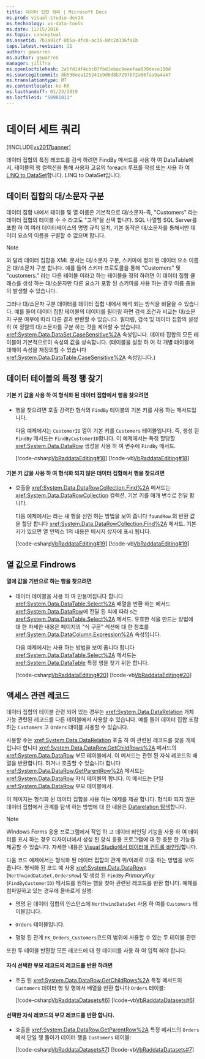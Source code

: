 ```yaml
---
title: 데이터 집합 쿼리 | Microsoft Docs
ms.prod: visual-studio-dev14
ms.technology: vs-data-tools
ms.date: 11/15/2016
ms.topic: conceptual
ms.assetid: 7b1a91cf-8b5a-4fc0-ac36-0dc2d336fa1b
caps.latest.revision: 11
author: gewarren
ms.author: gewarren
manager: jillfra
ms.openlocfilehash: 2a5fd14f4cbc07fbd1ebac0eeefaa039dece188d
ms.sourcegitcommit: 8b538eea125241e9d6d8b7297b72a66faa9a4a47
ms.translationtype: MT
ms.contentlocale: ko-KR
ms.lasthandoff: 01/23/2019
ms.locfileid: "58981811"
---
```

# <a name="query-datasets"></a>데이터 세트 쿼리
[!INCLUDE[vs2017banner](../includes/vs2017banner.md)]

  
데이터 집합의 특정 레코드를 검색 하려면 FindBy 메서드를 사용 하 여 DataTable에서, 테이블의 행 컬렉션을 통해 사용자 고유의 foreach 루프를 작성 또는 사용 하 여 [LINQ to DataSet](http://msdn.microsoft.com/library/743e3755-3ecb-45a2-8d9b-9ed41f0dcf17)합니다. LINQ to DataSet입니다.  
  
## <a name="dataset-case-sensitivity"></a>데이터 집합의 대/소문자 구분  
 데이터 집합 내에서 테이블 및 열 이름은 기본적으로 대/소문자-즉, "Customers" 라는 데이터 집합의 테이블 수 수 라고도 "고객"을 선택 합니다. SQL 나열할 SQL Server를 포함 하 여 여러 데이터베이스의 명명 규칙 일치, 기본 동작은 대/소문자를 통해서만 데이터 요소의 이름을 구별할 수 없으며 합니다.  
  
> [!NOTE]
>  와 달리 데이터 집합을 XML 문서는 대/소문자 구분, 스키마에 정의 된 데이터 요소 이름은 대/소문자 구분 합니다. 예를 들어 스키마 프로토콜을 통해 "Customers" 및 "customers." 라는 다른 테이블 이라고 하는 테이블을 정의 하려면 이 데이터 집합 클래스를 생성 하는 대/소문자만 다른 요소가 포함 된 스키마를 사용 하는 경우 이름 충돌이 발생할 수 있습니다.  
  
 그러나 대/소문자 구분 데이터를 데이터 집합 내에서 해석 되는 방식을 비율을 수 있습니다. 예를 들어 데이터 집합 테이블의 데이터를 필터링 하면 검색 조건과 비교는 대/소문자 구분 여부에 따라 다른 결과 반환할 수 있습니다. 필터링, 검색 및 데이터 집합의 설정 하 여 정렬의 대/소문자를 구분 하는 것을 제어할 수 있습니다. <xref:System.Data.DataSet.CaseSensitive%2A> 속성입니다. 데이터 집합의 모든 테이블이 기본적으로이 속성의 값을 상속합니다. (테이블을 설정 하 여 각 개별 테이블에 대해이 속성을 재정의할 수 있습니다 <xref:System.Data.DataTable.CaseSensitive%2A> 속성입니다.)  
  
## <a name="locate-a-specific-row-in-a-data-table"></a>데이터 테이블의 특정 행 찾기  
  
#### <a name="to-find-a-row-in-a-typed-dataset-with-a-primary-key-value"></a>기본 키 값을 사용 하 여 형식화 된 데이터 집합에서 행을 찾으려면  
  
-   행을 찾으려면 호출 강력한 형식의 `FindBy` 테이블의 기본 키를 사용 하는 메서드입니다.  
  
     다음 예제에서는 `CustomerID` 열이 기본 키를 `Customers` 테이블입니다. 즉, 생성 된 `FindBy` 메서드는 `FindByCustomerID`합니다. 이 예제에서는 특정 할당할 <xref:System.Data.DataRow> 생성을 사용 하 여 변수에 `FindBy` 메서드.  
  
     [!code-csharp[VbRaddataEditing#18](../snippets/csharp/VS_Snippets_VBCSharp/VbRaddataEditing/CS/Form1.cs#18)]
     [!code-vb[VbRaddataEditing#18](../snippets/visualbasic/VS_Snippets_VBCSharp/VbRaddataEditing/VB/Form1.vb#18)]  
  
#### <a name="to-find-a-row-in-an-untyped-dataset-with-a-primary-key-value"></a>기본 키 값을 사용 하 여 형식화 되지 않은 데이터 집합에서 행을 찾으려면  
  
-   호출을 <xref:System.Data.DataRowCollection.Find%2A> 메서드는 <xref:System.Data.DataRowCollection> 컬렉션, 기본 키를 매개 변수로 전달 합니다.  
  
     다음 예제에서는 라는 새 행을 선언 하는 방법을 보여 줍니다 `foundRow` 의 반환 값을 할당 합니다 <xref:System.Data.DataRowCollection.Find%2A> 메서드. 기본 키가 있으면 열 인덱스 1의 내용은 메시지 상자에 표시 됩니다.  
  
     [!code-csharp[VbRaddataEditing#19](../snippets/csharp/VS_Snippets_VBCSharp/VbRaddataEditing/CS/Form1.cs#19)]
     [!code-vb[VbRaddataEditing#19](../snippets/visualbasic/VS_Snippets_VBCSharp/VbRaddataEditing/VB/Form1.vb#19)]  
  
## <a name="findrows-by-column-values"></a>열 값으로 Findrows  
  
#### <a name="to-find-rows-based-on-the-values-in-any-column"></a>열에 값을 기반으로 하는 행을 찾으려면  
  
-   데이터 테이블을 사용 하 여 만들어집니다 합니다<xref:System.Data.DataTable.Select%2A> 배열을 반환 하는 메서드 <xref:System.Data.DataRow>에 전달 된 식에 따라 s는 <xref:System.Data.DataTable.Select%2A> 메서드. 유효한 식을 만드는 방법에 대 한 자세한 내용은 페이지의 "식 구문" 섹션에 대 한 참조를 <xref:System.Data.DataColumn.Expression%2A> 속성입니다.  
  
     다음 예제에서는 사용 하는 방법을 보여 줍니다 합니다 <xref:System.Data.DataTable.Select%2A> 메서드는 <xref:System.Data.DataTable> 특정 행을 찾기 위한 합니다.  
  
     [!code-csharp[VbRaddataEditing#20](../snippets/csharp/VS_Snippets_VBCSharp/VbRaddataEditing/CS/Form1.cs#20)]
     [!code-vb[VbRaddataEditing#20](../snippets/visualbasic/VS_Snippets_VBCSharp/VbRaddataEditing/VB/Form1.vb#20)]  
  
## <a name="access-related-records"></a>액세스 관련 레코드  
 데이터 집합의 테이블 관련 되어 있는 경우는 <xref:System.Data.DataRelation> 개체 가능 관련된 레코드를 다른 테이블에서 사용할 수 있습니다. 예를 들어 데이터 집합 포함 하는 `Customers` 고 `Orders` 테이블 사용할 수 있습니다.  
  
 사용할 수는 <xref:System.Data.DataRelation> 호출 하 여 관련된 레코드를 찾을 개체입니다 합니다 <xref:System.Data.DataRow.GetChildRows%2A> 메서드의 <xref:System.Data.DataRow> 부모 테이블에서. 이 메서드는 관련 된 자식 레코드의 배열을 반환합니다. 하거나 호출할 수 있습니다 합니다 <xref:System.Data.DataRow.GetParentRow%2A> 메서드는 <xref:System.Data.DataRow> 자식 테이블의 합니다. 이 메서드는 단일 <xref:System.Data.DataRow> 부모 테이블에서.  
  
 이 페이지는 형식화 된 데이터 집합을 사용 하는 예제를 제공 합니다. 형식화 되지 않은 데이터 집합에서 관계를 탐색 하는 방법에 대 한 내용은 [Datarelation 탐색](http://msdn.microsoft.com/library/e5e673f4-9b44-45ae-aaea-c504d1cc5d3e)합니다.  
  
> [!NOTE]
> Windows Forms 응용 프로그램에서 작업 하 고 데이터 바인딩 기능을 사용 하 여 데이터를 표시 하는 경우 디자이너에서 생성 된 양식 응용 프로그램에 대 한 충분 한 기능을 제공할 수 있습니다. 자세한 내용은 [Visual Studio에서 데이터에 컨트롤 바인딩](../data-tools/bind-controls-to-data-in-visual-studio.md)합니다.  
  
 다음 코드 예제에서는 형식화 된 데이터 집합의 관계 위/아래로 이동 하는 방법을 보여 줍니다. 형식화 된 코드 예 사용 <xref:System.Data.DataRow>s (`NorthwindDataSet.OrdersRow`) 및 생성 된 `FindBy` *PrimaryKey* (`FindByCustomerID`) 메서드를 원하는 행을 찾아 관련된 레코드를 반환 합니다. 예제를 컴파일하고 있는 경우에 올바르게 실행:  
  
- 명명 된 데이터 집합의 인스턴스에 `NorthwindDataSet` 사용 하 여를 `Customers` 테이블입니다.  
  
- `Orders` 테이블입니다.  
  
- 명명 된 관계 `FK_Orders_Customers`코드의 범위에 사용할 수 있는 두 테이블 관련  
  
또한 두 테이블 반환할 모든 레코드에 대 한 데이터를 사용 하 여 입력 해야 합니다.  
  
#### <a name="to-return-the-child-records-of-a-selected-parent-record"></a>자식 선택한 부모 레코드의 레코드를 반환 하려면  
  
-   호출 된 <xref:System.Data.DataRow.GetChildRows%2A> 특정 메서드의 `Customers` 데이터 행 및 행에서 배열을 반환 합니다 `Orders` 테이블:  
  
     [!code-csharp[VbRaddataDatasets#6](../snippets/csharp/VS_Snippets_VBCSharp/VbRaddataDatasets/CS/Form1.cs#6)]
     [!code-vb[VbRaddataDatasets#6](../snippets/visualbasic/VS_Snippets_VBCSharp/VbRaddataDatasets/VB/Form1.vb#6)]  
  
#### <a name="to-return-the-parent-record-of-a-selected-child-record"></a>선택한 자식 레코드의 부모 레코드를 반환 합니다.  
  
-   호출을 <xref:System.Data.DataRow.GetParentRow%2A> 특정 메서드의 `Orders` 에서 단일 행 돌아가 데이터 행을 `Customers` 테이블:  
  
     [!code-csharp[VbRaddataDatasets#7](../snippets/csharp/VS_Snippets_VBCSharp/VbRaddataDatasets/CS/Form1.cs#7)]
     [!code-vb[VbRaddataDatasets#7](../snippets/visualbasic/VS_Snippets_VBCSharp/VbRaddataDatasets/VB/Form1.vb#7)]
